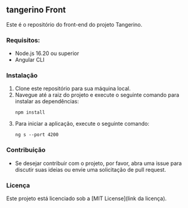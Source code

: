 ## tangerino Front

Este é o repositório do front-end do projeto Tangerino.

### Requisitos:
- Node.js 16.20 ou superior
- Angular CLI

### Instalação
1. Clone este repositório para sua máquina local.
2. Navegue até a raiz do projeto e execute o seguinte comando para instalar as dependências:
   ```
   npm install
   ```
3. Para iniciar a aplicação, execute o seguinte comando:
   ```
   ng s --port 4200
   ```

### Contribuição
- Se desejar contribuir com o projeto, por favor, abra uma issue para discutir suas ideias ou envie uma solicitação de pull request.

### Licença
Este projeto está licenciado sob a [MIT License](link da licença).
